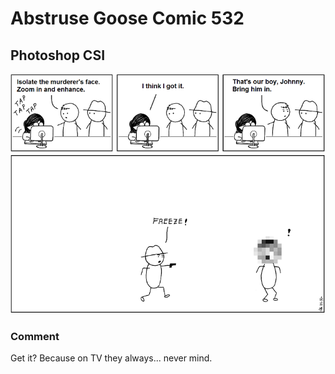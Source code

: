 # Abstruse Goose Comic 532
## Photoshop CSI

![image](comics/crime_subpixel_investigation.png)
### Comment
Get it? Because on TV they always... never mind.
